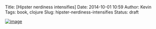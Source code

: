 Title: [Hipster nerdiness intensifies]
Date: 2014-10-01 10:59
Author: Kevin
Tags: book, clojure
Slug: hipster-nerdiness-intensifies
Status: draft

[![image](/media/images/2014/10/wpid-wp-1412157444902.jpg "wp-1412157444902.jpg")](/media/images/2014/10/wpid-wp-1412157444902.jpg)

